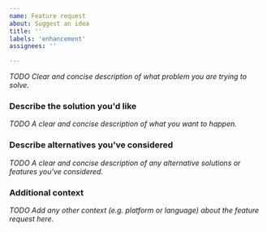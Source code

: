 ```yaml
---
name: Feature request
about: Suggest an idea
title: ''
labels: 'enhancement'
assignees: ''

---
```


<!--
BEFORE you submit this issue, please check:
- existing issues: https://github.com/objectbox/objectbox-dart/issues
- the FAQ page: https://docs.objectbox.io/faq
- the Troubleshooting page: https://docs.objectbox.io/troubleshooting
-->

_TODO Clear and concise description of what problem you are trying to solve._

### Describe the solution you'd like

_TODO A clear and concise description of what you want to happen._

### Describe alternatives you've considered

_TODO A clear and concise description of any alternative solutions or features you've considered._

### Additional context

_TODO Add any other context (e.g. platform or language) about the feature request here._
